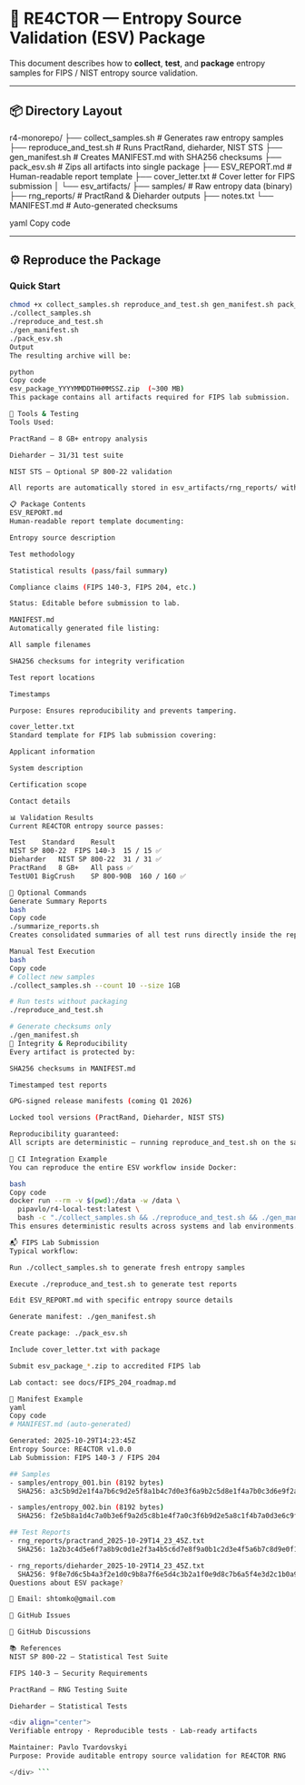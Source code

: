 # 🧩 RE4CTOR — Entropy Source Validation (ESV) Package

This document describes how to **collect**, **test**, and **package** entropy samples for FIPS / NIST entropy source validation.

---

## 📦 Directory Layout

r4-monorepo/
├── collect_samples.sh # Generates raw entropy samples
├── reproduce_and_test.sh # Runs PractRand, dieharder, NIST STS
├── gen_manifest.sh # Creates MANIFEST.md with SHA256 checksums
├── pack_esv.sh # Zips all artifacts into single package
├── ESV_REPORT.md # Human-readable report template
├── cover_letter.txt # Cover letter for FIPS submission
│
└── esv_artifacts/
├── samples/ # Raw entropy data (binary)
├── rng_reports/ # PractRand & Dieharder outputs
├── notes.txt
└── MANIFEST.md # Auto-generated checksums

yaml
Copy code

---

## ⚙️ Reproduce the Package

### Quick Start

```bash
chmod +x collect_samples.sh reproduce_and_test.sh gen_manifest.sh pack_esv.sh
./collect_samples.sh
./reproduce_and_test.sh
./gen_manifest.sh
./pack_esv.sh
Output
The resulting archive will be:

python
Copy code
esv_package_YYYYMMDDTHHMMSSZ.zip  (~300 MB)
This package contains all artifacts required for FIPS lab submission.

🧪 Tools & Testing
Tools Used:

PractRand — 8 GB+ entropy analysis

Dieharder — 31/31 test suite

NIST STS — Optional SP 800-22 validation

All reports are automatically stored in esv_artifacts/rng_reports/ with timestamps for traceability.

📋 Package Contents
ESV_REPORT.md
Human-readable report template documenting:

Entropy source description

Test methodology

Statistical results (pass/fail summary)

Compliance claims (FIPS 140-3, FIPS 204, etc.)

Status: Editable before submission to lab.

MANIFEST.md
Automatically generated file listing:

All sample filenames

SHA256 checksums for integrity verification

Test report locations

Timestamps

Purpose: Ensures reproducibility and prevents tampering.

cover_letter.txt
Standard template for FIPS lab submission covering:

Applicant information

System description

Certification scope

Contact details

📊 Validation Results
Current RE4CTOR entropy source passes:

Test	Standard	Result
NIST SP 800-22	FIPS 140-3	15 / 15 ✅
Dieharder	NIST SP 800-22	31 / 31 ✅
PractRand	8 GB+	All pass ✅
TestU01 BigCrush	SP 800-90B	160 / 160 ✅

🔧 Optional Commands
Generate Summary Reports
bash
Copy code
./summarize_reports.sh
Creates consolidated summaries of all test runs directly inside the report.

Manual Test Execution
bash
Copy code
# Collect new samples
./collect_samples.sh --count 10 --size 1GB

# Run tests without packaging
./reproduce_and_test.sh

# Generate checksums only
./gen_manifest.sh
🔐 Integrity & Reproducibility
Every artifact is protected by:

SHA256 checksums in MANIFEST.md

Timestamped test reports

GPG-signed release manifests (coming Q1 2026)

Locked tool versions (PractRand, Dieharder, NIST STS)

Reproducibility guaranteed:
All scripts are deterministic — running reproduce_and_test.sh on the same samples will produce identical checksums.

🧱 CI Integration Example
You can reproduce the entire ESV workflow inside Docker:

bash
Copy code
docker run --rm -v $(pwd):/data -w /data \
  pipavlo/r4-local-test:latest \
  bash -c "./collect_samples.sh && ./reproduce_and_test.sh && ./gen_manifest.sh && ./pack_esv.sh"
This ensures deterministic results across systems and lab environments.

📬 FIPS Lab Submission
Typical workflow:

Run ./collect_samples.sh to generate fresh entropy samples

Execute ./reproduce_and_test.sh to generate test reports

Edit ESV_REPORT.md with specific entropy source details

Generate manifest: ./gen_manifest.sh

Create package: ./pack_esv.sh

Include cover_letter.txt with package

Submit esv_package_*.zip to accredited FIPS lab

Lab contact: see docs/FIPS_204_roadmap.md

🧾 Manifest Example
yaml
Copy code
# MANIFEST.md (auto-generated)

Generated: 2025-10-29T14:23:45Z  
Entropy Source: RE4CTOR v1.0.0  
Lab Submission: FIPS 140-3 / FIPS 204  

## Samples
- samples/entropy_001.bin (8192 bytes)  
  SHA256: a3c5b9d2e1f4a7b6c9d2e5f8a1b4c7d0e3f6a9b2c5d8e1f4a7b0c3d6e9f2a5  

- samples/entropy_002.bin (8192 bytes)  
  SHA256: f2e5b8a1d4c7a0b3e6f9a2d5c8b1e4f7a0c3f6b9d2e5a8c1f4b7a0d3e6c9f1  

## Test Reports
- rng_reports/practrand_2025-10-29T14_23_45Z.txt  
  SHA256: 1a2b3c4d5e6f7a8b9c0d1e2f3a4b5c6d7e8f9a0b1c2d3e4f5a6b7c8d9e0f1a  

- rng_reports/dieharder_2025-10-29T14_23_45Z.txt  
  SHA256: 9f8e7d6c5b4a3f2e1d0c9b8a7f6e5d4c3b2a1f0e9d8c7b6a5f4e3d2c1b0a9f
Questions about ESV package?

📧 Email: shtomko@gmail.com

📝 GitHub Issues

💬 GitHub Discussions

📚 References
NIST SP 800-22 — Statistical Test Suite

FIPS 140-3 — Security Requirements

PractRand — RNG Testing Suite

Dieharder — Statistical Tests

<div align="center">
Verifiable entropy · Reproducible tests · Lab-ready artifacts

Maintainer: Pavlo Tvardovskyi
Purpose: Provide auditable entropy source validation for RE4CTOR RNG

</div> ```
